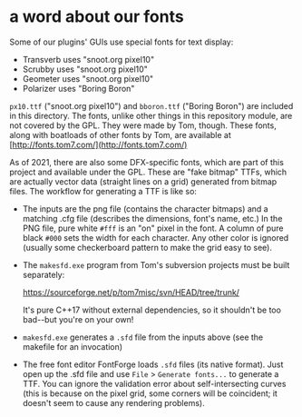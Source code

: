 # a word about our fonts

Some of our plugins' GUIs use special fonts for text display:

* Transverb uses "snoot.org pixel10"
* Scrubby uses "snoot.org pixel10"
* Geometer uses "snoot.org pixel10"
* Polarizer uses "Boring Boron"

`px10.ttf` ("snoot.org pixel10") and `bboron.ttf` ("Boring Boron") are
included in this directory. The fonts, unlike other things in this
repository module, are not covered by the GPL. They were made by Tom,
though. These fonts, along with boatloads of other fonts by Tom, are
available at [http://fonts.tom7.com/](http://fonts.tom7.com/)


As of 2021, there are also some DFX-specific fonts, which are part of
this project and available under the GPL. These are "fake bitmap"
TTFs, which are actually vector data (straight lines on a grid)
generated from bitmap files. The workflow for generating a TTF is like
so:

* The inputs are the png file (contains the character bitmaps) and
  a matching .cfg file (describes the dimensions, font's name, etc.)
  In the PNG file, pure white `#fff` is an "on" pixel in the font.
  A column of pure black `#000` sets the width for each character.
  Any other color is ignored (usually some checkerboard pattern to
  make the grid easy to see).

* The `makesfd.exe` program from Tom's subversion projects must
  be built separately:

  https://sourceforge.net/p/tom7misc/svn/HEAD/tree/trunk/

  It's pure C++17 without external dependencies, so it shouldn't be
  too bad--but you're on your own!

* `makesfd.exe` generates a `.sfd` file from the inputs above (see
  the makefile for an invocation)

* The free font editor FontForge loads `.sfd` files (its native format).
  Just open up the .sfd file and use `File` > `Generate fonts...` to
  generate a TTF. You can ignore the validation error about
  self-intersecting curves (this is because on the pixel grid, some
  corners will be coincident; it doesn't seem to cause any rendering
  problems).

